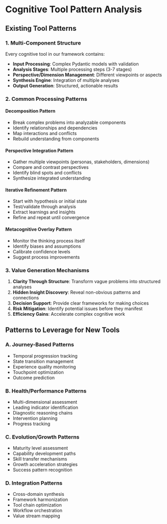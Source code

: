 # Cognitive Tool Pattern Analysis

## Existing Tool Patterns

### 1. Multi-Component Structure
Every cognitive tool in our framework contains:
- **Input Processing**: Complex Pydantic models with validation
- **Analysis Stages**: Multiple processing steps (3-7 stages)
- **Perspective/Dimension Management**: Different viewpoints or aspects
- **Synthesis Engine**: Integration of multiple analyses
- **Output Generation**: Structured, actionable results

### 2. Common Processing Patterns

#### Decomposition Pattern
- Break complex problems into analyzable components
- Identify relationships and dependencies
- Map interactions and conflicts
- Rebuild understanding from components

#### Perspective Integration Pattern
- Gather multiple viewpoints (personas, stakeholders, dimensions)
- Compare and contrast perspectives
- Identify blind spots and conflicts
- Synthesize integrated understanding

#### Iterative Refinement Pattern
- Start with hypothesis or initial state
- Test/validate through analysis
- Extract learnings and insights
- Refine and repeat until convergence

#### Metacognitive Overlay Pattern
- Monitor the thinking process itself
- Identify biases and assumptions
- Calibrate confidence levels
- Suggest process improvements

### 3. Value Generation Mechanisms

1. **Clarity Through Structure**: Transform vague problems into structured analyses
2. **Hidden Insight Discovery**: Reveal non-obvious patterns and connections
3. **Decision Support**: Provide clear frameworks for making choices
4. **Risk Mitigation**: Identify potential issues before they manifest
5. **Efficiency Gains**: Accelerate complex cognitive work

## Patterns to Leverage for New Tools

### A. Journey-Based Patterns
- Temporal progression tracking
- State transition management
- Experience quality monitoring
- Touchpoint optimization
- Outcome prediction

### B. Health/Performance Patterns
- Multi-dimensional assessment
- Leading indicator identification
- Diagnostic reasoning chains
- Intervention planning
- Progress tracking

### C. Evolution/Growth Patterns
- Maturity level assessment
- Capability development paths
- Skill transfer mechanisms
- Growth acceleration strategies
- Success pattern recognition

### D. Integration Patterns
- Cross-domain synthesis
- Framework harmonization
- Tool chain optimization
- Workflow orchestration
- Value stream mapping